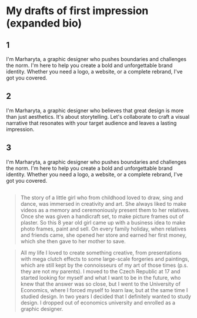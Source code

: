 # My drafts of first impression (expanded bio)
## 1 
I'm Marharyta, a graphic designer who pushes boundaries and challenges the norm. I'm here to help you create a bold and unforgettable brand identity. Whether you need a logo, a website, or a complete rebrand, I've got you covered.
## 2 
I'm Marharyta, a graphic designer who believes that great design is more than just aesthetics. It's about storytelling. Let's collaborate to craft a visual narrative that resonates with your target audience and leaves a lasting impression.
## 3 
I'm Marharyta, a graphic designer who pushes boundaries and challenges the norm. I'm here to help you create a bold and unforgettable brand identity. Whether you need a logo, a website, or a complete rebrand, I've got you covered.
##
> The story of a little girl who from childhood loved to draw, sing and dance, was immersed in creativity and art. She always liked to make videos as a memory and ceremoniously present them to her relatives. Once she was given a handicraft set, to make picture frames out of plaster. So this 8 year old girl came up with a business idea to make photo frames, paint and sell.
> On every family holiday, when relatives and friends came, she opened her store and earned her first money, which she then gave to her mother to save.

> All my life I loved to create something creative, from presentations with mega clutch effects to some large-scale forgeries and paintings, which are still kept by the connoisseurs of my art of those times (p.s. they are not my parents).
> I moved to the Czech Republic at 17 and started looking for myself and what I want to be in the future, who knew that the answer was so close, but I went to the University of Economics, where I forced myself to learn law, but at the same time I studied design.
> In two years I decided that I definitely wanted to study design. I dropped out of economics university and enrolled as a graphic designer.
